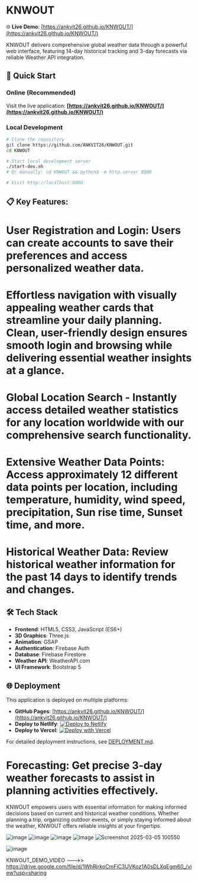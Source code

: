 # KNWOUT

🌐 **Live Demo**: [https://ankvit26.github.io/KNWOUT/](https://ankvit26.github.io/KNWOUT/)

KNWOUT delivers comprehensive global weather data through a powerful web interface, featuring 14-day historical tracking and 3-day forecasts via reliable Weather API integration.

## 🚀 Quick Start

### Online (Recommended)
Visit the live application: **[https://ankvit26.github.io/KNWOUT/](https://ankvit26.github.io/KNWOUT/)**

### Local Development
```bash
# Clone the repository
git clone https://github.com/ANKVIT26/KNWOUT.git
cd KNWOUT

# Start local development server
./start-dev.sh
# Or manually: cd KNWOUT && python3 -m http.server 8000

# Visit http://localhost:8000
```

## 📋 Key Features:
# User Registration and Login: Users can create accounts to save their preferences and access personalized weather data.
# Effortless navigation with visually appealing weather cards that streamline your daily planning. Clean, user-friendly design ensures smooth login and browsing while delivering essential weather insights at a      glance.
# Global Location Search - Instantly access detailed weather statistics for any location worldwide with our comprehensive search functionality.
# Extensive Weather Data Points: Access approximately 12 different data points per location, including temperature, humidity, wind speed, precipitation, Sun rise time, Sunset time, and more.
# Historical Weather Data: Review historical weather information for the past 14 days to identify trends and changes.

## 🛠️ Tech Stack
- **Frontend**: HTML5, CSS3, JavaScript (ES6+)
- **3D Graphics**: Three.js
- **Animation**: GSAP
- **Authentication**: Firebase Auth
- **Database**: Firebase Firestore
- **Weather API**: WeatherAPI.com
- **UI Framework**: Bootstrap 5

## 🌐 Deployment

This application is deployed on multiple platforms:

- **GitHub Pages**: [https://ankvit26.github.io/KNWOUT/](https://ankvit26.github.io/KNWOUT/)
- **Deploy to Netlify**: [![Deploy to Netlify](https://www.netlify.com/img/deploy/button.svg)](https://app.netlify.com/start/deploy?repository=https://github.com/ANKVIT26/KNWOUT)
- **Deploy to Vercel**: [![Deploy with Vercel](https://vercel.com/button)](https://vercel.com/new/clone?repository-url=https://github.com/ANKVIT26/KNWOUT)

For detailed deployment instructions, see [DEPLOYMENT.md](DEPLOYMENT.md).

# Forecasting: Get precise 3-day weather forecasts to assist in planning activities effectively.

KNWOUT empowers users with essential information for making informed decisions based on current and historical weather conditions. Whether planning a trip, organizing outdoor events, or simply staying informed about the weather, KNWOUT offers reliable insights at your fingertips.

![image](https://github.com/user-attachments/assets/4728aa6d-24cf-4ef1-a94f-e5b2babaf751)
![image](https://github.com/user-attachments/assets/fea4c8de-7777-4e4d-83e4-4f225ac63a00)
![image](https://github.com/user-attachments/assets/e888169e-bae3-4975-b472-336b1fd85382)
![image](https://github.com/user-attachments/assets/b1d08ec6-7fde-4c04-8228-e1bec2a7527e)
![Screenshot 2025-03-05 100550](https://github.com/user-attachments/assets/c9c0733b-87f8-4973-933f-196c55b7037e)

![image](https://github.com/user-attachments/assets/03f3e105-3ba7-407f-8502-ef4e2ed937fe)

KNWOUT_DEMO_VIDEO
--->> https://drive.google.com/file/d/1WhRjrkoCmFiC3UVKoz1A0sDLXqEgm60_/view?usp=sharing

